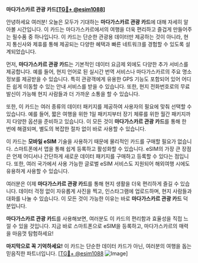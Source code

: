**마다가스카르 관광 카드[[TG💪+ @esim1088](https://t.me/s/esim1088)]**

안녕하세요 여러분! 오늘은 모두가 기대하는 **마다가스카르 관광 카드**에 대해 자세히 알아볼 시간입니다. 이 카드는 마다가스카르에서의 여행을 더욱 편리하고 즐겁게 만들어주는 필수품 중 하나입니다. 이 카드는 단순한 관광용 데이터만 제공하는 것이 아니라, 현지 통신사와 제휴를 통해 제공되는 다양한 혜택과 빠른 네트워크를 경험할 수 있도록 설계되었습니다.

먼저, **마다가스카르 관광 카드**는 기본적인 데이터 요금제 외에도 다양한 추가 서비스를 제공합니다. 예를 들어, 현지 언어로 된 실시간 번역 서비스나 마다가스카르의 주요 명소 정보를 제공받을 수 있습니다. 특히 관광객에게 유용한 GPS 기능도 포함되어 있어 어디든 쉽게 이동할 수 있는 안내 서비스를 받을 수 있습니다. 또한, 현지 전화번호로의 무료 발신이 가능해 현지 사람들과 더 가까운 소통을 할 수 있습니다.

또한, 이 카드는 여러 종류의 데이터 패키지를 제공하여 사용자의 필요에 맞춰 선택할 수 있습니다. 예를 들어, 짧은 여행을 위한 1일 패키지부터 장기 체류를 위한 월간 패키지까지 다양한 옵션을 준비하고 있습니다. 이 모든 것이 **마다가스카르 관광 카드**를 통해 한 번에 해결되며, 별도의 복잡한 절차 없이 바로 사용할 수 있습니다.

이 카드는 **모바일 eSIM** 기술을 사용하기 때문에 물리적인 카드를 구매할 필요가 없습니다. 스마트폰에서 앱을 통해 쉽게 등록하고 활성화할 수 있습니다. eSIM의 가장 큰 장점은 언제 어디서나 간단하게 새로운 데이터 패키지를 구매하고 등록할 수 있다는 점입니다. 또한, 여러 국가에서 사용 가능한 글로벌 eSIM 서비스도 지원되어 해외여행 시에도 유용하게 사용할 수 있습니다.

여러분은 이제 **마다가스카르 관광 카드**를 통해 현지 생활을 더욱 편리하게 즐길 수 있습니다. 데이터 걱정 없이 자유롭게 사진을 찍고, 인스타그램에 업로드하며, 현지 사람들과 대화를 나눌 수 있습니다. 이 모든 것이 가능한 이유는 바로 **마다가스카르 관광 카드** 덕분입니다.

**마다가스카르 관광 카드**를 사용해보면, 여러분도 이 카드의 편리함과 효율성을 직접 느낄 수 있을 것입니다. 지금 바로 스마트폰으로 eSIM을 등록하고, 마다가스카르의 매력을 마음껏 탐험하세요!

**마지막으로 꼭 기억하세요!** 이 카드는 단순한 데이터 카드가 아닌, 여러분의 여행을 돕는 믿음직한 파트너입니다. [[TG💪+ @esim1088](https://t.me/s/esim1088) ![Image](https://i.postimg.cc/Y0z9fWf4/image.png)]
